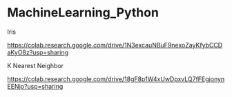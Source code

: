# MachineLearning_Python

Iris

https://colab.research.google.com/drive/1N3excauNBuF9nexoZayKfybCCDaKyO8z?usp=sharing

K Nearest Neighbor

https://colab.research.google.com/drive/18gF8p1W4xUwDpxvLQ7fFEgjonynEENjo?usp=sharing
